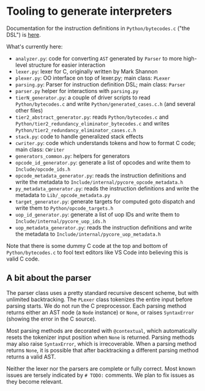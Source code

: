 # Tooling to generate interpreters

Documentation for the instruction definitions in `Python/bytecodes.c`
("the DSL") is [here](interpreter_definition.md).

What's currently here:

- `analyzer.py`: code for converting `AST` generated by `Parser`
  to more high-level structure for easier interaction
- `lexer.py`: lexer for C, originally written by Mark Shannon
- `plexer.py`: OO interface on top of lexer.py; main class: `PLexer`
- `parsing.py`: Parser for instruction definition DSL; main class: `Parser`
- `parser.py` helper for interactions with `parsing.py`
- `tierN_generator.py`: a couple of driver scripts to read `Python/bytecodes.c` and
  write `Python/generated_cases.c.h` (and several other files)
- `tier2_abstract_generator.py`: reads `Python/bytecodes.c` and
  `Python/tier2_redundancy_eliminator_bytecodes.c` and writes
  `Python/tier2_redundancy_eliminator_cases.c.h`
- `stack.py`: code to handle generalized stack effects
- `cwriter.py`: code which understands tokens and how to format C code;
  main class: `CWriter`
- `generators_common.py`: helpers for generators
- `opcode_id_generator.py`: generate a list of opcodes and write them to
  `Include/opcode_ids.h`
- `opcode_metadata_generator.py`: reads the instruction definitions and
  write the metadata to `Include/internal/pycore_opcode_metadata.h`
- `py_metadata_generator.py`: reads the instruction definitions and
  write the metadata to `Lib/_opcode_metadata.py`
- `target_generator.py`: generate targets for computed goto dispatch and
  write them to `Python/opcode_targets.h`
- `uop_id_generator.py`: generate a list of uop IDs and write them to
  `Include/internal/pycore_uop_ids.h`
- `uop_metadata_generator.py`: reads the instruction definitions and
  write the metadata to `Include/internal/pycore_uop_metadata.h`

Note that there is some dummy C code at the top and bottom of
`Python/bytecodes.c`
to fool text editors like VS Code into believing this is valid C code.

## A bit about the parser

The parser class uses a pretty standard recursive descent scheme,
but with unlimited backtracking.
The `PLexer` class tokenizes the entire input before parsing starts.
We do not run the C preprocessor.
Each parsing method returns either an AST node (a `Node` instance)
or `None`, or raises `SyntaxError` (showing the error in the C source).

Most parsing methods are decorated with `@contextual`, which automatically
resets the tokenizer input position when `None` is returned.
Parsing methods may also raise `SyntaxError`, which is irrecoverable.
When a parsing method returns `None`, it is possible that after backtracking
a different parsing method returns a valid AST.

Neither the lexer nor the parsers are complete or fully correct.
Most known issues are tersely indicated by `# TODO:` comments.
We plan to fix issues as they become relevant.

